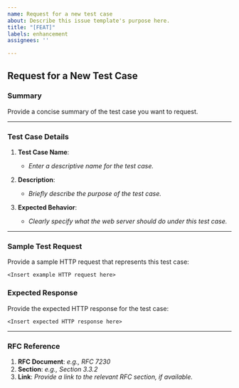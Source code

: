 ```yaml
---
name: Request for a new test case
about: Describe this issue template's purpose here.
title: "[FEAT]"
labels: enhancement
assignees: ''

---
```


## Request for a New Test Case

### Summary
Provide a concise summary of the test case you want to request.

---

### Test Case Details

1. **Test Case Name**:
   * _Enter a descriptive name for the test case._

2. **Description**:
   * _Briefly describe the purpose of the test case._

3. **Expected Behavior**:
   * _Clearly specify what the web server should do under this test case._

---

### Sample Test Request

Provide a sample HTTP request that represents this test case:

```http
<Insert example HTTP request here>
```

### Expected Response

Provide the expected HTTP response for the test case:

```http
<Insert expected HTTP response here>
```

---

### RFC Reference

1. **RFC Document**: _e.g., RFC 7230_
2. **Section**: _e.g., Section 3.3.2_
3. **Link**: _Provide a link to the relevant RFC section, if available._
